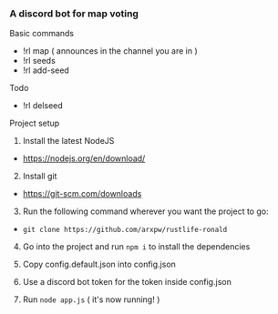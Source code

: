 ### A discord bot for map voting

Basic commands
- !rl map ( announces in the channel you are in )
- !rl seeds
- !rl add-seed

Todo
- !rl delseed

Project setup

1. Install the latest NodeJS
 - https://nodejs.org/en/download/

2. Install git
- https://git-scm.com/downloads

3. Run the following command wherever you want the project to go:
 - `git clone https://github.com/arxpw/rustlife-ronald`

4. Go into the project and run `npm i` to install the dependencies

5. Copy config.default.json into config.json

6. Use a discord bot token for the token inside config.json

7. Run `node app.js` ( it's now running! )
